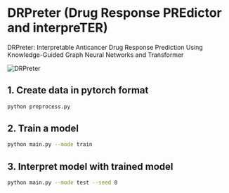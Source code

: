 # DRPreter (Drug Response PREdictor and interpreTER)
DRPreter: Interpretable Anticancer Drug Response Prediction Using Knowledge-Guided Graph Neural Networks and Transformer

![DRPreter](https://user-images.githubusercontent.com/68269057/198502117-785291dd-af73-40d3-8fed-0e8881404119.png)

## 1. Create data in pytorch format
```sh
python preprocess.py
```


## 2. Train a model
```sh
python main.py --mode train
```


## 3. Interpret model with trained model
```sh
python main.py --mode test --seed 0
```
